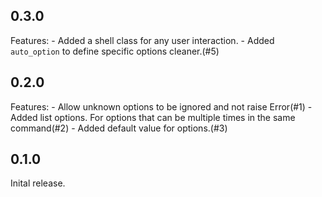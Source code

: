 ## 0.3.0
Features:
    - Added a shell class for any user interaction.
    - Added `auto_option` to define specific options cleaner.(#5)
## 0.2.0
Features:
    - Allow unknown options to be ignored and not raise Error(#1)
    - Added list options. For options that can be multiple times in the same command(#2)
    - Added default value for options.(#3)
## 0.1.0
Inital release.
